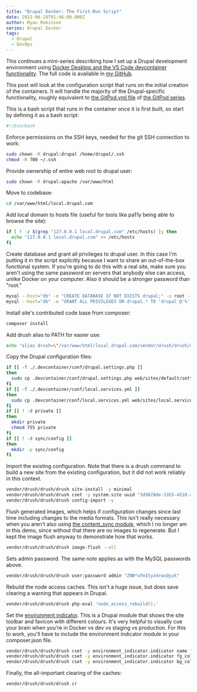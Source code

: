 ```yaml
---
title: "Drupal Docker: The First-Run Script"
date: 2022-06-29T01:46:00.000Z
author: Ryan Robinson
series: Drupal Docker
tags:
  - Drupal
  - DevOps
---
```


This continues a mini-series describing how I set up a Drupal development environment using [Docker Desktop and the VS Code devcontainer functionality](/tags/drupal-docker/). The full code is available in [my GitHub](https://github.com/ryan-l-robinson/Drupal-Devcontainer).

This post will look at the configuration script that runs on the initial creation of the containers. It will handle the majority of the Drupal-specific functionality, roughly equivalent to [the GitPod.yml file](/posts/2022/drupal-gitpod-container-2-gitpod-yml/) of [the GitPod series](/tags/gitpod-drupal/).

This is a bash script that runs in the container once it is first built, so start by defining it as a bash script:

```bash
#!/bin/bash
```

Enforce permissions on the SSH keys, needed for the git SSH connection to work:

```bash
sudo chown -R drupal:drupal /home/drupal/.ssh
chmod -R 700 ~/.ssh
```

Provide ownership of entire web root to drupal user:

```bash
sudo chown -R drupal:apache /var/www/html
```

Move to codebase:

```bash
cd /var/www/html/local.drupal.com
```

Add local domain to hosts file (useful for tools like pa11y being able to browse the site):

```bash
if [ ! -z $(grep "127.0.0.1 local.drupal.com" /etc/hosts) ]; then
  echo "127.0.0.1 local.drupal.com" >> /etc/hosts
fi
```

Create database and grant all privileges to drupal user. In this case I'm putting it in the script explicitly because I want to share an out-of-the-box functional system. If you're going to do this with a real site, make sure you aren't using the same password on servers that anybody else can access, unlike Docker on your computer. Also it should be a stronger password than "root."

```bash
mysql --host="db" -e "CREATE DATABASE IF NOT EXISTS drupal;" -u root --password="root"
mysql --host="db" -e "GRANT ALL PRIVILEGES ON drupal.* TO 'drupal'@'%';" -u root --password="root"
```

Install site's contributed code base from composer:

```bash
composer install
```

Add drush alias to PATH for easier use:

```bash
echo "alias drush=\"/var/www/html/local.drupal.com/vendor/drush/drush/drush\"" >> ~/.bashrc
```

Copy the Drupal configuration files:

```bash
if [[ -f ./.devcontainer/conf/drupal.settings.php ]]
then
  sudo cp .devcontainer/conf/drupal.settings.php web/sites/default/settings.php
fi
if [[ -f ./.devcontainer/conf/local.services.yml ]]
then
  sudo cp .devcontainer/conf/local.services.yml web/sites/local.services.yml
fi
if [[ ! -d private ]]
then
  mkdir private
  chmod 755 private
fi
if [[ ! -d sync/config ]]
then
  mkdir -p sync/config
fi
```

Import the existing configuration. Note that there is a drush command to build a new site from the existing configuration, but it did not work reliably in this context.

```bash
vendor/drush/drush/drush site-install -y minimal
vendor/drush/drush/drush cset -y system.site uuid "3d9878de-3355-4510-af4d-575deb24055f"
vendor/drush/drush/drush config-import -y
```

Flush generated images, which helps if configuration changes since last time including changes to the media formats. This isn't really necessary when you aren't also using [the content_sync module](https://drupal.org/project/content_sync), which I no longer am in this demo, since without that there are no images to regenerate. But I kept the image flush anyway to demonstrate how that works.

```bash
vendor/drush/drush/drush image-flush --all
```

Sets admin password. The same note applies as with the MySQL passwords above.

```bash
vendor/drush/drush/drush user:password admin "ZNB*ufm1tyz4rwc@yzk"
```

Rebuild the node access caches. This isn't a huge issue, but does save clearing a warning that appears in Drupal.

```bash
vendor/drush/drush/drush php-eval 'node_access_rebuild();'
```

Set the [environment indicator](https://www.drupal.org/project/environment_indicator). This is a Drupal module that shows the site toolbar and favicon with different colours. It's very helpful to visually cue your brain when you're in Docker vs dev vs staging vs production. For this to work, you'll have to include the environment indicator module in your composer.json file.

```bash
vendor/drush/drush/drush cset -y environment_indicator.indicator name "Local Docker"
vendor/drush/drush/drush cset -y environment_indicator.indicator fg_color "#ffffff"
vendor/drush/drush/drush cset -y environment_indicator.indicator bg_color "#000000"
```

Finally, the all-important clearing of the caches:

```bash
vendor/drush/drush/drush cr
```
